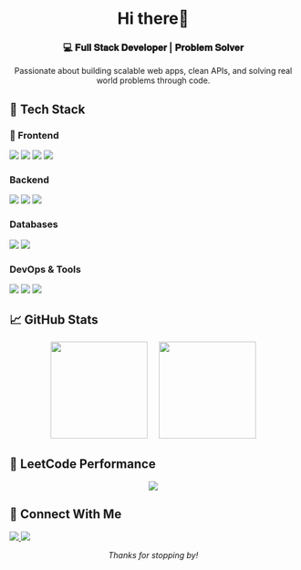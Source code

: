 <h1 align="center">Hi there👋</h1>
<h3 align="center">💻 𝐅𝐮𝐥𝐥 𝐒𝐭𝐚𝐜𝐤 𝐃𝐞𝐯𝐞𝐥𝐨𝐩𝐞𝐫 | 𝐏𝐫𝐨𝐛𝐥𝐞𝐦 𝐒𝐨𝐥𝐯𝐞𝐫</h3>

<p align="center">
  Passionate about building scalable web apps, clean APIs, and solving real world problems through code.
</p>

## 🚀 Tech Stack

### 🧩 Frontend

<p>
  <img src="https://img.shields.io/badge/React-61DAFB?style=for-the-badge&logo=react&logoColor=black" />
  <img src="https://img.shields.io/badge/JavaScript-F7DF1E?style=for-the-badge&logo=javascript&logoColor=black" />
  <img src="https://img.shields.io/badge/Tailwind_CSS-38B2AC?style=for-the-badge&logo=tailwind-css&logoColor=white" />
  <img src="https://img.shields.io/badge/HTML5-E34F26?style=for-the-badge&logo=html5&logoColor=white" />
</p>

### Backend

<p>
  <img src="https://img.shields.io/badge/Node.js-339933?style=for-the-badge&logo=node.js&logoColor=white" />
  <img src="https://img.shields.io/badge/Express-000000?style=for-the-badge&logo=express&logoColor=white" />
  <img src="https://img.shields.io/badge/Python-3776AB?style=for-the-badge&logo=python&logoColor=white" />
</p>

### Databases

<p>
  <img src="https://img.shields.io/badge/MongoDB-47A248?style=for-the-badge&logo=mongodb&logoColor=white" />
  <img src="https://img.shields.io/badge/SQL%20Server-CC2927?style=for-the-badge&logo=microsoftsqlserver&logoColor=white" />
</p>


### DevOps & Tools

<p>
  <img src="https://img.shields.io/badge/Docker-2496ED?style=for-the-badge&logo=docker&logoColor=white" />
  <img src="https://img.shields.io/badge/Git-F05032?style=for-the-badge&logo=git&logoColor=white" />
  <img src="https://img.shields.io/badge/GitHub-181717?style=for-the-badge&logo=github&logoColor=white" />
</p>

## 📈 GitHub Stats

<p align="center">
  <span>
    <img height="170em" src="https://github-readme-stats.vercel.app/api?username=Abdur-Rehman15&show_icons=true&theme=highcontrast&count_private=true&hide_border=true" />
  </span>
  &nbsp;&nbsp;&nbsp;
  <span>
    <img height="170em" src="https://github-readme-stats.vercel.app/api/top-langs/?username=Abdur-Rehman15&layout=compact&langs_count=6&theme=highcontrast&hide_border=true"/>
  </span>
</p>



## 🧠 LeetCode Performance

<p align="center">
  <img src="https://leetcard.jacoblin.cool/AbdurRehman_15?theme=dark&font=Karla&ext=contest" />
</p>


## 🤝 Connect With Me

<p>
  <a href="https://linkedin.com/in/abdurrehman887" target="_blank">
    <img src="https://img.shields.io/badge/LinkedIn-%230077B5?style=for-the-badge&logo=linkedin&logoColor=%23FFFFFF" />
  </a>
  <a href="mailto:abdur.rehman8872@gmail.com">
    <img src="https://img.shields.io/badge/Gmail-%23EA4335?style=for-the-badge&logo=gmail&logoColor=%23FFFFFF" />
  </a>
</p>

<p align="center">
  <i>Thanks for stopping by!</i>
</p>
